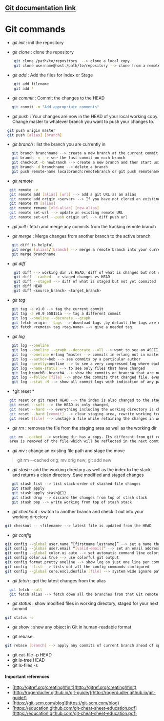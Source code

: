 ## [Git documentation link](http://gitref.org/basic/)
 Git commands
===============
  - *git init* : init the repository 
  
  - *git clone* : clone the repository
```sh
    git clone /path/to/repository  --> clone a local copy
    git clone username@host:/path/to/repository --> clone from a remote repository
```  

- *git add* : Add the files for Index or Stage
```sh
    git add filename
    git add *
```

- *git commit* : Commit the changes to the HEAD
```sh
   git commit -m "Add appropriate comments"
```

 - *git push* : Your changes are now in the HEAD of your local working copy. Change master to whatever branch you want to push your changes to.
 ```sh
  git push origin master
  git push [alias] [branch]
 ```
 
  - *git branch* : list the branch you are currently in
```sh
   git branch branchname --> create a new branch at the current commit
   git branch -v --> see the last commit on each branch
   git checkout -b newbranch --> create a new branch and then start using it immediately
   git branch -d branchname --> delete a branch
   git push remote-name localbranch:remotebranch or git push remotename --delete branchname
```

 - *git remote*
```sh
  git remote -v
  git remote add [alias] [url] --> add a git URL as an alias
  git remote add origin <server> --> If you have not cloned an existing repository and want to connect your repository to a remote server.
  git remote rm [alias]
  git remote rename [old-alias] [new-alias]
  git remote set-url --> update an existing remote URL
  git remote set-url --push origin url --> diff push url
```

 - *git pull* : fetch and merge any commits from the tracking remote branch
 
 - *git merge* : Merge changes from another branch to the active branch
```sh
   git diff is helpful
   git merge [alias]/[branch] --> merge a remote branch into your current branch to bring it up to date
   git merge branchname
```

 - *git diff*
```sh
    git diff --> working dir vs HEAD, diff of what is changed but not staged
    git diff --cached --> staged changes vs HEAD
    git diff --staged --> diff of what is staged but not yet commited
    git diff HEAD
    git diff <source_branch> <target_branch>
```

 - *git tag*
```sh
   git tag -a v1.0 --> tag the current commit
   git tag -a v0.9 558151a --> tag a different commit 
   git log --oneline --decorate --graph
   git fetch origin --tags --> download tags ,by default the tags are not included
   git fetch <remote> tag <tag-name> --> give a needed tag
```

 - *git log*
```sh
   git log --oneline
   git log --oneline --graph --decorate --all --> want to see an ASCII art tree of all the branches, decorated with the names of tags and branches
   git log --oneline erlang ^master --> commits in erlang not in master
   git log --author=bob --> see commits by a particular author
   git log --pretty=oneline --> to see a very compressed log where each commit is one line
   git log --name-status --> to see only files that have changed
   git log branchB..branchA --> show the commits on branchA that are not on branchB
   git log --follow [file] --> show the commits that changed file, even across renames
   git log --stat -M --> show all commit logs with indication of any paths that moved
```

  - *git reset *
```sh
  git reset or git reset HEAD --> the index is also changed to the stage in the previous commit
  git reset --soft --> the HEAD is only changed,
  git reset --hard --> everything including the working directory is changed.
  git reset --hard [commit] --> clear staging area, rewrite working tree from specified commit
  git reset [file] --> unstage a file while retaining the changes in working directory
```

  - *git rm* : removes the file from the staging area as well as the working dir
```sh
  git rm --cached --> working dir has a copy. Its different from git reset HEAD in the sense that the staging 
  area is removed of the file which will be reflected in the next commit in effect deleing the file.
```

- *git mv* :  change an existing file path and stage the move 
 > git rm --cached orig; mv orig new; git add new

- *git stash* : add the working directory as well as the index to the stack and returns a clean directory. Save modified and staged changes
```sh
   git stash list --> list stack-order of stashed file changes
   git stash apply
   git stash apply stash@{1}
   git stash drop --> discard the changes from top of stash stack
   git stash pop --> write working from top of stash stack
```

- *git checkout* : switch to another branch and check it out into your working directory
```sh
git checkout -- <filename> --> latest file is updated from the HEAD
```

- *git config*
```sh
git config --global user.name “[firstname lastname]” --> set a name that is identifiable for credit when review version history
git config --global user.email “[valid-email]” --> set an email address that will be associated with each history marker
git config --global color.ui auto --> set automatic command line coloring for Git for easy reviewing
git config color.ui true --> use colorful git output
git config format.pretty oneline --> show log on just one line per commit
git config --list --> lists out all the config commands configured
git config --global core.excludesfile [file] --> system wide ignore patern for all local repositories
```

- *git fetch*  : get the latest changes from the alias
```sh
  git fetch --all 
  git fetch alias --> fetch down all the branches from that Git remote 
```

 - *git status* : show modified files in working directory, staged for your next commit
 ```sh
 git status -s
 ```
 
 - *git show* : show any object in Git in human-readable format
 
 - git rebase: 
 ```sh
 git rebase [branch] --> apply any commits of current branch ahead of specified one
 ```
 
  - git cat-file -p HEAD
  - git ls-tree HEAD
  - git ls-files -s




#### Important references
 - [http://gitref.org/creating/#init](http://gitref.org/creating/#init)
 - [http://rogerdudler.github.io/git-guide/](http://rogerdudler.github.io/git-guide/)
 - [https://git-scm.com/blog](https://git-scm.com/blog)
 - [https://education.github.com/git-cheat-sheet-education.pdf](https://education.github.com/git-cheat-sheet-education.pdf)

